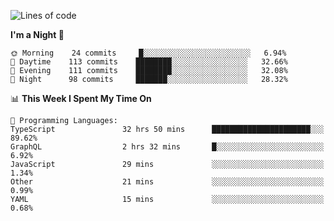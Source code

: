 <!--START_SECTION:waka-->
![Lines of code](https://img.shields.io/badge/From%20Hello%20World%20I%27ve%20Written-634146%20lines%20of%20code-blue)

**I'm a Night 🦉** 

```text
🌞 Morning    24 commits     █░░░░░░░░░░░░░░░░░░░░░░░░   6.94% 
🌆 Daytime    113 commits    ████████░░░░░░░░░░░░░░░░░   32.66% 
🌃 Evening    111 commits    ████████░░░░░░░░░░░░░░░░░   32.08% 
🌙 Night      98 commits     ███████░░░░░░░░░░░░░░░░░░   28.32%

```


📊 **This Week I Spent My Time On** 

```text
💬 Programming Languages: 
TypeScript               32 hrs 50 mins      ██████████████████████░░░   89.62% 
GraphQL                  2 hrs 32 mins       █░░░░░░░░░░░░░░░░░░░░░░░░   6.92% 
JavaScript               29 mins             ░░░░░░░░░░░░░░░░░░░░░░░░░   1.34% 
Other                    21 mins             ░░░░░░░░░░░░░░░░░░░░░░░░░   0.99% 
YAML                     15 mins             ░░░░░░░░░░░░░░░░░░░░░░░░░   0.68%

```


<!--END_SECTION:waka-->

